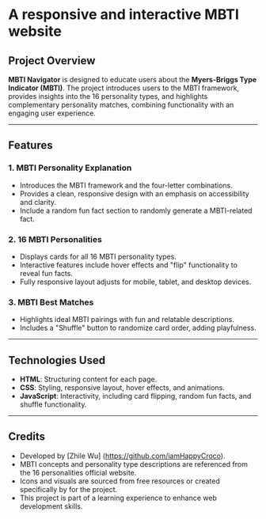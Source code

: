 # A responsive and interactive MBTI website

## Project Overview

**MBTI Navigator** is designed to educate users about the **Myers-Briggs Type Indicator (MBTI)**. The project introduces users to the MBTI framework, provides insights into the 16 personality types, and highlights complementary personality matches, combining functionality with an engaging user experience.

---

## Features

### 1. **MBTI Personality Explanation**
- Introduces the MBTI framework and the four-letter combinations.
- Provides a clean, responsive design with an emphasis on accessibility and clarity.
- Include a random fun fact section to randomly generate a MBTI-related fact.

### 2. **16 MBTI Personalities**
- Displays cards for all 16 MBTI personality types.
- Interactive features include hover effects and "flip" functionality to reveal fun facts.
- Fully responsive layout adjusts for mobile, tablet, and desktop devices.

### 3. **MBTI Best Matches**
- Highlights ideal MBTI pairings with fun and relatable descriptions.
- Includes a "Shuffle" button to randomize card order, adding playfulness.

---

## Technologies Used
- **HTML**: Structuring content for each page.
- **CSS**: Styling, responsive layout, hover effects, and animations.
- **JavaScript**: Interactivity, including card flipping, random fun facts, and shuffle functionality.

---

## Credits
- Developed by [Zhile Wu] (https://github.com/iamHappyCroco).
- MBTI concepts and personality type descriptions are referenced from the 16 personalities official website.
- Icons and visuals are sourced from free resources or created specifically by for the project.
- This project is part of a learning experience to enhance web development skills.
